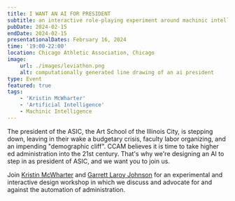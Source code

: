 ```yaml
---
title: I WANT AN AI FOR PRESIDENT
subtitle: an interactive role-playing experiment around machinic intelligence and institutional power
pubDate: 2024-02-15
endDate: 2024-02-15
presentationalDates: February 16, 2024
time: '19:00-22:00'
location: Chicago Athletic Association, Chicago
image:
    url: ./images/leviathon.png
    alt: computationally generated line drawing of an ai president
type: Event
featured: true
tags:
    - 'Kristin McWharter'
    - 'Artificial Intelligence'
    - Machinic Intelligence
---
```


The president of the ASIC, the Art School of the Illinois City, is stepping down, leaving in their wake a budgetary crisis, faculty labor organizing, and an impending "demographic cliff". CCAM believes it is time to take higher ed administration into the 21st century. That's why we're designing an AI to step in as president of ASIC, and we want you to join us.

Join [Kristin McWharter](https://kristinmcwharter.com/) and [Garrett Laroy Johnson](https://garrettlaroyjohnson.com) for an experimental and interactive design workshop in which we discuss and advocate for and against the automation of administration.
